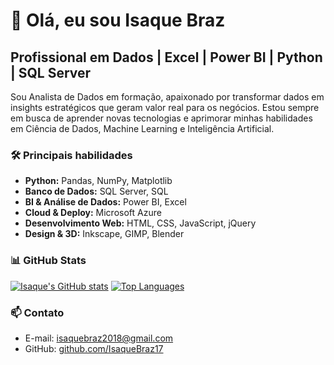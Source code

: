 # 👋 Olá, eu sou Isaque Braz

## Profissional em Dados | Excel | Power BI | Python | SQL Server

Sou Analista de Dados em formação, apaixonado por transformar dados em insights estratégicos que geram valor real para os negócios. Estou sempre em busca de aprender novas tecnologias e aprimorar minhas habilidades em Ciência de Dados, Machine Learning e Inteligência Artificial.

### 🛠 Principais habilidades
- **Python:** Pandas, NumPy, Matplotlib  
- **Banco de Dados:** SQL Server, SQL  
- **BI & Análise de Dados:** Power BI, Excel  
- **Cloud & Deploy:** Microsoft Azure  
- **Desenvolvimento Web:** HTML, CSS, JavaScript, jQuery  
- **Design & 3D:** Inkscape, GIMP, Blender  

### 📊 GitHub Stats

  [![Isaque's GitHub stats](https://github-readme-stats.vercel.app/api?username=IsaqueBraz17&show_icons=true&theme=radical&hide_border=true)](https://github.com/IsaqueBraz17)
  [![Top Languages](https://github-readme-stats.vercel.app/api/top-langs/?username=IsaqueBraz17&layout=compact&theme=radical&hide_border=true)](https://github.com/IsaqueBraz17)


### 📫 Contato
- E-mail: [isaquebraz2018@gmail.com](mailto:isaquebraz2018@gmail.com)  
- GitHub: [github.com/IsaqueBraz17](https://github.com/IsaqueBraz17)
